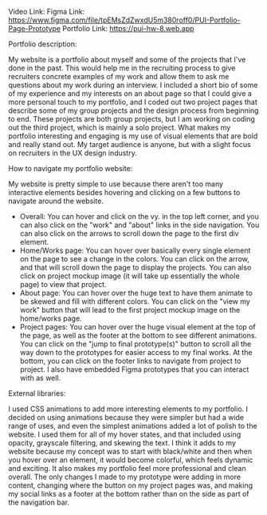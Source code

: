 Video Link:
Figma Link: https://www.figma.com/file/tpEMsZdZwxdU5m380roff0/PUI-Portfolio-Page-Prototype
Portfolio Link: https://pui-hw-8.web.app


Portfolio description:

My website is a portfolio about myself and some of the projects that I've done in the past. This would help me in the recruiting process to give recruiters concrete examples of my work and allow them to ask me questions about my work during an interview. I included a short bio of some of my experience and my interests on an about page so that I could give a more personal touch to my portfolio, and I coded out two project pages that describe some of my group projects and the design process from beginning to end. These projects are both group projects, but I am working on coding out the third project, which is mainly a solo project. What makes my portfolio interesting and engaging is my use of visual elements that are bold and really stand out. My target audience is anyone, but with a slight focus on recruiters in the UX design industry. 



How to navigate my portfolio website:

My website is pretty simple to use because there aren't too many interactive elements besides hovering and clicking on a few buttons to navigate around the website.

- Overall: You can hover and click on the vy. in the top left corner, and you can also click on the "work" and "about" links in the side navigation. You can also click on the arrows to scroll down the page to the first div element.
- Home/Works page: You can hover over basically every single element on the page to see a change in the colors. You can click on the arrow, and that will scroll down the page to display the projects. You can also click on project mockup image (it will take up essentially the whole page) to view that project.
- About page: You can hover over the huge text to have them animate to be skewed and fill with different colors. You can click on the "view my work" button that will lead to the first project mockup image on the home/works page.
- Project pages: You can hover over the huge visual element at the top of the page, as well as the footer at the bottom to see different animations. You can click on the "jump to final prototype(s)" button to scroll all the way down to the prototypes for easier access to my final works. At the bottom, you can click on the footer links to navigate from project to project. I also have embedded Figma prototypes that you can interact with as well.



External libraries:

I used CSS animations to add more interesting elements to my portfolio. I decided on using animations because they were simpler but had a wide range of uses, and even the simplest animations added a lot of polish to the website. I used them for all of my hover states, and that included using opacity, grayscale filtering, and skewing the text. I think it adds to my website because my concept was to start with black/white and then when you hover over an element, it would become colorful, which feels dynamic and exciting. It also makes my portfolio feel more professional and clean overall. The only changes I made to my prototype were adding in more content, changing where the button on my project pages was, and making my social links as a footer at the bottom rather than on the side as part of the navigation bar.
